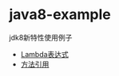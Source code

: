 # java8-example
jdk8新特性使用例子

* [Lambda表达式](./src/main/java/com/sunny/jdk8/lambda/readme.md)
* [方法引用](./src/main/java/com/sunny/jdk8/lambda/MethodReference.md)